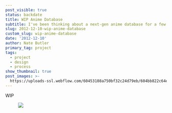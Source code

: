```yaml
---
post_visible: true
status: backdate
title: WIP Anime Database
subtitle: I've been thinking about a next-gen anime database for a few years now...
slug: 2012-12-10-wip-anime-database
custom_slug: wip-anime-database
date: '2012-12-10'
author: Nate Butler
primary_tag: project
tags:
  - project
  - design
  - process
show_thumbnail: true
post_images: >-
  https://uploads-ssl.webflow.com/60453108a750bf32c24d79eb/604bb822c64ea238dcffbdce_Header%201%20Copy.png
---
```

<p>WIP</p><figure class="w-richtext-figure-type-image w-richtext-align-fullwidth" style="max-width:2470px"><div><img src="https://uploads-ssl.webflow.com/60453108a750bf32c24d79eb/604bc0a2fd6635b402385e49_Screen%20Shot%202021-03-12%20at%2011.26.42%20AM.png" loading="lazy"></div></figure>